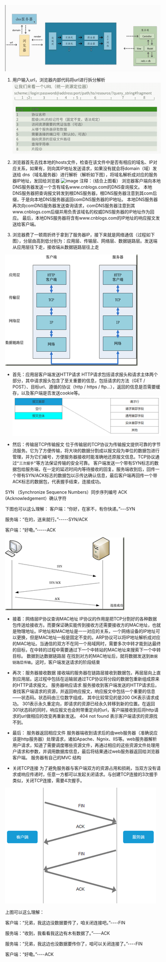 ![image](https://github.com/RyanLYC/RyanLYC/raw/main/images/url.jpg)

1. 用户输入url，浏览器内部代码将url进行拆分解析
 ![image](https://github.com/RyanLYC/RyanLYC/raw/main/images/url.png)

2. 浏览器首先去找本地的hosts文件，检查在该文件中是否有相应的域名、IP对应关系，如果有，则向其IP地址发送请求，如果没有就会将domain（域）发送给 dns（域名服务器）进行解析（解析如下图），将域名解析成对应的服务器IP地址，发回给浏览器
 ![image](https://github.com/RyanLYC/RyanLYC/raw/main/images/dns.png)
注释：（结合上图看）
浏览器客户端向本地DNS服务器发送一个含有域名www.cnblogs.com的DNS查询报文。
本地DNS服务器把查询报文转发到根DNS服务器，根DNS服务器注意到其com后缀，于是向本地DNS服务器返回comDNS服务器的IP地址。
本地DNS服务器再次向comDNS服务器发送查询请求，comDNS服务器注意到其www.cnblogs.com后缀并用负责该域名的权威DNS服务器的IP地址作为回应。
最后，本地DNS服务器将含有www.cnblogs.com的IP地址的响应报文发送给客户端。

3. 浏览器费了一顿周折终于拿到了服务器IP，接下来就是网络通信（过程如下图），分层由高到低分别为：应用层、传输层、网络层、数据链路层。发送端从应用层往下走，接收端从数据链路层往上走

 ![image](https://github.com/RyanLYC/RyanLYC/raw/main/images/link.png)

 * 首先：应用层客户端发送HTTP请求
HTTP请求包括请求报头和请求主体两个部分，其中请求报头包含了至关重要的信息，包括请求的方法（GET / POST）、目标url、遵循的协议（http / https / ftp…），返回的信息是否需要缓存，以及客户端是否发送cookie等。
 ![image](https://github.com/RyanLYC/RyanLYC/raw/main/images/baowen.png)

 * 然后：传输层TCP传输报文
位于传输层的TCP协议为传输报文提供可靠的字节流服务。它为了方便传输，将大块的数据分割成以报文段为单位的数据包进行管理，并为它们编号，方便服务器接收时能准确地还原报文信息。TCP协议通过`“三次握手”`等方法保证传输的安全可靠。
客户端发送一个带有SYN标志的数据包给服务端，在一定的延迟时间内等待接收的回复。服务端收到后，回传一个带有SYN/ACK标志的数据包以示传达确认信息，最后客户端再回传一个带ACK标志的数据包，代表握手结束，连接成功。
 
SYN （Synchronize Sequence Numbers）同步序列编号
ACK  (Acknowledgement）确认字符
 
下图也可以这么理解：
客户端：“你好，在家不，有你快递。”---SYN 

服务端：“在的，送来就行。”-----SYN/ACK 

客户端：“好嘞。”-----ACK 

 ![image](https://github.com/RyanLYC/RyanLYC/raw/main/images/three.png)

*  接着：网络层IP协议查询MAC地址
  IP协议的作用是把TCP分割好的各种数据包传送给接收方。而要保证确实能传到接收方还需要接收方的MAC地址，也就是物理地址。IP地址和MAC地址是一一对应的关系，一个网络设备的IP地址可以更换，但是MAC地址一般是固定不变的。ARP协议可以将IP地址解析成对应的MAC地址。当通信的双方不在同一个局域网时，需要多次中转才能到达最终的目标，在中转的过程中需要通过下一个中转站的MAC地址来搜索下一个中转目标。
数据到达数据链路层
   在找到对方的MAC地址后，就将数据发送到`数据链路层传输`。这时，客户端发送请求的阶段结束
 
* 再次：服务器接收数据
接收端的服务器在链路层接收到数据包，再层层向上直到应用层。这过程中包括在运输层通过TCP协议将分段的数据包重新组成原来的HTTP请求报文。
服务器响应请求
   服务接收到客户端发送的HTTP请求后，查找客户端请求的资源，并返回响应报文，响应报文中包括一个重要的信息——状态码。状态码由三位数字组成，
其中比较常见的是200 OK表示请求成功。
301表示永久重定向，即请求的资源已经永久转移到新的位置。在返回301状态码的同时，响应报文也会附带重定向的url，客户端接收到后将http请求的url做相应的改变再重新发送。
404 not found 表示客户端请求的资源找不到。
 
* 最后： 服务器返回相应文件
服务器端收到请求后的由web服务器（准确说应该是http服务器）处理请求，诸如Apache、Ngnix、IIS等。web服务器解析用户请求，知道了需要调度哪些资源文件，再通过相应的这些资源文件处理用户请求和参数，并调用数据库信息，最后将结果通过web服务器返回给浏览器客户端。
服务器有自己的MVC 结构

* 关闭TCP连接
为了避免服务器与客户端双方的资源占用和损耗，当双方没有请求或响应传递时，任意一方都可以发起关闭请求。与创建TCP连接的3次握手类似，关闭TCP连接，需要4次握手。

 ![image](https://github.com/RyanLYC/RyanLYC/raw/main/images/four.png)

上图可以这么理解： 

客户端：“兄弟，我这边没数据要传了，咱关闭连接吧。”----FIN 

服务端：“收到，我看看我这边有木有数据了。”----ACK 

服务端：“兄弟，我这边也没数据要传你了，咱可以关闭连接了。”----FIN 

客户端：“好嘞。”----ACK 